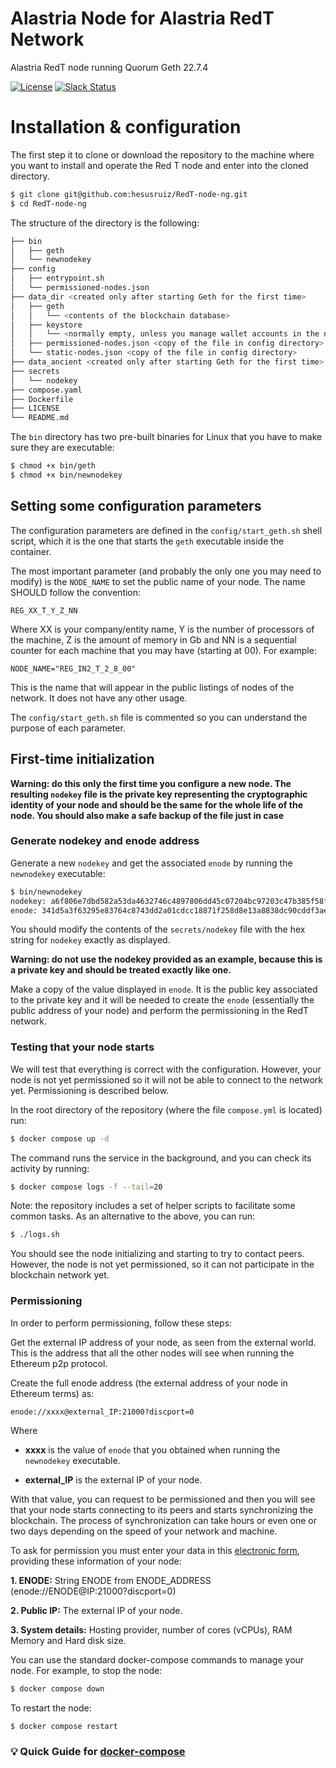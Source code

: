 # Alastria Node for Alastria RedT Network
Alastria RedT node running Quorum Geth 22.7.4

[![License](https://img.shields.io/badge/License-Apache%202.0-blue.svg)](LICENSE)
[![Slack Status](https://img.shields.io/badge/slack-join_chat-white.svg?logo=slack)](https://alastria.slack.com/)

# Installation & configuration

The first step it to clone or download the repository to the machine where you want to install and operate the Red T node and enter into the cloned directory.

```bash
$ git clone git@github.com:hesusruiz/RedT-node-ng.git
$ cd RedT-node-ng
```

The structure of the directory is the following:

```bash
├── bin
│   ├── geth
│   └── newnodekey
├── config
│   ├── entrypoint.sh
│   └── permissioned-nodes.json
├── data_dir <created only after starting Geth for the first time>
│   ├── geth
│   │   └── <contents of the blockchain database>
│   ├── keystore
│   │   └── <normally empty, unless you manage wallet accounts in the node>
│   ├── permissioned-nodes.json <copy of the file in config directory>
│   └── static-nodes.json <copy of the file in config directory>
├── data_ancient <created only after starting Geth for the first time>
├── secrets
│   └── nodekey
├── compose.yaml
├── Dockerfile
├── LICENSE
└── README.md
```

The `bin` directory has two pre-built binaries for Linux that you have to make sure they are executable:

```bash
$ chmod +x bin/geth
$ chmod +x bin/newnodekey
```

## Setting some configuration parameters

The configuration parameters are defined in the `config/start_geth.sh` shell script, which it is the one that starts the `geth` executable inside the container.

The most important parameter (and probably the only one you may need to modify) is the `NODE_NAME` to set the public name of your node. The name SHOULD follow the convention:

    REG_XX_T_Y_Z_NN

Where XX is your company/entity name, Y is the number of processors of the machine, Z is the amount of memory in Gb and NN is a sequential counter for each machine that you may have (starting at 00). For example:

    NODE_NAME="REG_IN2_T_2_8_00"

This is the name that will appear in the public listings of nodes of the network. It does not have any other usage.

The `config/start_geth.sh` file is commented so you can understand the purpose of each parameter.

## First-time initialization

**Warning: do this only the first time you configure a new node. The resulting `nodekey` file is the private key representing the cryptographic identity of your node and should be the same for the whole life of the node. You should also make a safe backup of the file just in case**

### Generate nodekey and enode address

Generate a new `nodekey` and get the associated `enode` by running the `newnodekey` executable:

```bash
$ bin/newnodekey
nodekey: a6f806e7dbd582a53da4632746c4897806dd45c07204bc97203c47b385f58f02
enode: 341d5a3f63295e83764c8743dd2a01cdcc18871f258d8e13a8838dc90cddf3aec6fd28ca661286ddb569e98d8fbf08d548ef2a9ab46baa4d233fb2ff5a43ab7b
```

You should modify the contents of the `secrets/nodekey` file with the hex string for `nodekey` exactly as displayed.

**Warning: do not use the nodekey provided as an example, because this is a private key and should be treated exactly like one.**

Make a copy of the value displayed in `enode`. It is the public key associated to the private key and it will be needed to create the `enode` (essentially the public address of your node) and perform the permissioning in the RedT network.

### Testing that your node starts

We will test that everything is correct with the configuration. However, your node is not yet permissioned so it will not be able to connect to the network yet. Permissioning is described below.

In the root directory of the repository (where the file `compose.yml` is located) run:

```bash
$ docker compose up -d
```

The command runs the service in the background, and you can check its activity by running:
  
```bash
$ docker compose logs -f --tail=20
```

Note: the repository includes a set of helper scripts to facilitate some common tasks. As an alternative to the above, you can run:

```bash
$ ./logs.sh
```

You should see the node initializing and starting to try to contact peers. However, the node is not yet permissioned, so it can not participate in the blockchain network yet.

### Permissioning

In order to perform permissioning, follow these steps:

Get the external IP address of your node, as seen from the external world. This is the address that all the other nodes will see when running the Ethereum p2p protocol.

Create the full enode address (the external address of your node in Ethereum terms) as:

    enode://xxxx@external_IP:21000?discport=0

Where

- **xxxx** is the value of `enode` that you obtained when running the `newnodekey` executable.

- **external_IP** is the external IP of your node.

With that value, you can request to be permissioned and then you will see that your node starts connecting to its peers and starts synchronizing the blockchain. The process of synchronization can take hours or even one or two days depending on the speed of your network and machine.

To ask for permission you must enter your data in this [electronic form](https://forms.gle/BiRqqgg2V7zbxF3c7), providing these information of your node: 

**1. ENODE:** String ENODE from ENODE_ADDRESS (enode://ENODE@IP:21000?discport=0)

**2. Public IP:** The external IP of your node.

**3. System details:** Hosting provider, number of cores (vCPUs), RAM Memory and Hard disk size.

You can use the standard docker-compose commands to manage your node. For example, to stop the node:

```bash
$ docker compose down
```

To restart the node:

```bash
$ docker compose restart
```

### :bulb: Quick Guide for [docker-compose](https://docs.docker.com/compose/)


